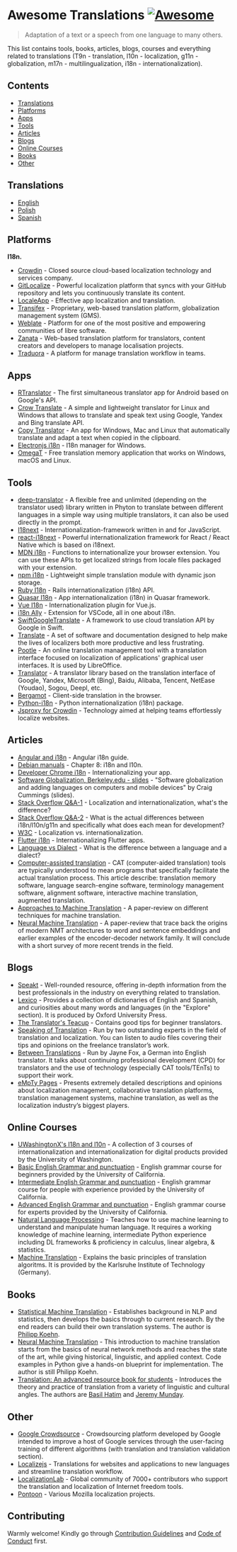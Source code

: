 # Awesome Translations [![Awesome](https://awesome.re/badge-flat.svg)](https://awesome.re)

> Adaptation of a text or a speech from one language to many others.

This list contains tools, books, articles, blogs, courses and everything related to translations (T9n - translation, l10n - localization, g11n - globalization, m17n - multilingualization, i18n - internationalization).

## Contents

- [Translations](#translations)
- [Platforms](#platforms)
- [Apps](#apps)
- [Tools](#tools)
- [Articles](#articles)
- [Blogs](#blogs)
- [Online Courses](#online-courses)
- [Books](#books)
- [Other](#other)

## Translations

- [English](https://github.com/mbiesiad/awesome-translations)
- [Polish](https://github.com/mbiesiad/awesome-translations/tree/pl_PL)
- [Spanish](https://github.com/JoseDeFreitas/awesome-translations/tree/es_ES)

## Platforms

**I18n.**

- [Crowdin](https://crowdin.com/) - Closed source cloud-based localization technology and services company.
- [GitLocalize](https://gitlocalize.com/) - Powerful localization platform that syncs with your GitHub repository and lets you continuously translate its content.
- [LocaleApp](https://www.localeapp.com/) - Effective app localization and translation.
- [Transifex](https://www.transifex.com/) - Proprietary, web-based translation platform, globalization management system (GMS).
- [Weblate](https://weblate.org/) - Platform for one of the most positive and empowering communities of libre software.
- [Zanata](http://zanata.org/) - Web-based translation platform for translators, content creators and developers to manage localisation projects.
- [Traduora](https://github.com/traduora/traduora) - A platform for manage translation workflow in teams.

## Apps

- [RTranslator](https://github.com/niedev/RTranslator) - The first simultaneous translator app for Android based on Google's API.
- [Crow Translate](https://github.com/crow-translate/crow-translate) - A simple and lightweight translator for Linux and Windows that allows to translate and speak text using Google, Yandex and Bing translate API.
- [Copy Translator](https://github.com/CopyTranslator/CopyTranslator) - An app for Windows, Mac and Linux that automatically translate and adapt a text when copied in the clipboard.
- [Electronjs i18n](https://www.electronjs.org/apps/i18n-manager) - I18n manager for Windows.
- [OmegaT](https://omegat.org/) - Free translation memory application that works on Windows, macOS and Linux.

## Tools

- [deep-translator](https://github.com/nidhaloff/deep-translator) - A flexible free and unlimited (depending on the translator used) library written in Phyton to translate between different languages in a simple way using multiple translators, it can also be used directly in the prompt.
- [I18next](https://www.i18next.com/) - Internationalization-framework written in and for JavaScript.
- [react-i18next](https://react.i18next.com/) - Powerful internationalization framework for React / React Native which is based on i18next.
- [MDN i18n](https://developer.mozilla.org/en-US/docs/Mozilla/Add-ons/WebExtensions/API/i18n) - Functions to internationalize your browser extension. You can use these APIs to get localized strings from locale files packaged with your extension.
- [npm i18n](https://www.npmjs.com/package/i18n) - Lightweight simple translation module with dynamic json storage.
- [Ruby I18n](https://guides.rubyonrails.org/i18n.html) - Rails internationalization (i18n) API.
- [Quasar I18n](https://quasar.dev/options/app-internationalization) - App internationalization (i18n) in Quasar framework.
- [Vue I18n](https://kazupon.github.io/vue-i18n/) - Internationalization plugin for Vue.js.
- [i18n Ally](https://github.com/antfu/i18n-ally) - Extension for VSCode, all in one about i18n.
- [SwiftGoogleTranslate](https://github.com/maximbilan/SwiftGoogleTranslate) - A framework to use cloud translation API by Google in Swift.
- [Translate](https://github.com/translate/translate) - A set of software and documentation designed to help make the lives of localizers both more productive and less frustrating.
- [Pootle](https://github.com/translate/pootle) - An online translation management tool with a translation interface focused on localization of applications' graphical user interfaces. It is used by LibreOffice.
- [Translator](https://github.com/UlionTse/translators) - A translator library based on the translation interface of Google, Yandex, Microsoft (Bing), Baidu, Alibaba, Tencent, NetEase (Youdao), Sogou, Deepl, etc.
- [Bergamot](https://github.com/browsermt) - Client-side translation in the browser.
- [Python-i18n](https://pypi.org/project/python-i18n/) - Python internationalization (i18n) package.
- [Jsproxy for Crowdin](https://store.crowdin.com/products/crowdin-proxy-translator) - Technology aimed at helping teams effortlessly localize websites.

## Articles

- [Angular and i18n](https://angular.io/guide/i18n) - Angular i18n guide.
- [Debian manuals](https://www.debian.org/doc/manuals/debian-reference/ch08.en.html) - Chapter 8: i18n and l10n.
- [Developer Chrome i18n](https://developer.chrome.com/webstore/i18n) - Internationalizing your app.
- [Software Globalization, Berkeley.edu - slides](https://lx.berkeley.edu/sites/default/files/berkeleylinguisticsdeptg11ncldr.pdf) - "Software globalization and adding languages on computers and mobile devices" by Craig Cummings (slides).
- [Stack Overflow Q&A-1](https://stackoverflow.com/questions/506743/localization-and-internationalization-whats-the-difference) - Localization and internationalization, what's the difference?
- [Stack Overflow Q&A-2](https://stackoverflow.com/questions/754520/what-is-the-actual-differences-between-i18n-l10n-g11n-and-specifically-what-does) - What is the actual differences between i18n/l10n/g11n and specifically what does each mean for development?
- [W3C](https://www.w3.org/International/questions/qa-i18n) - Localization vs. internationalization.
- [Flutter i18n](https://flutter.dev/docs/development/accessibility-and-localization/internationalization) - Internationalizing Flutter apps.
- [Language vs Dialect](https://speakt.com/what-is-the-difference-between-a-language-and-a-dialect/) - What is the difference between a language and a dialect?
- [Computer-assisted translation](https://en.wikipedia.org/wiki/Computer-assisted_translation) - CAT (computer-aided translation) tools are typically understood to mean programs that specifically facilitate the actual translation process. This article describe: translation memory software, language search-engine software, terminology management software, alignment software, interactive machine translation, augmented translation.
- [Approaches to Machine Translation](http://engineering.fuoye.edu.ng/journal/index.php/engineer/article/view/26/pdf) - A paper-review on different techniques for machine translation.
- [Neural Machine Translation](https://jair.org/index.php/jair/article/view/12007/26611) - A paper-review that trace back the origins of modern NMT architectures to word and sentence embeddings and earlier examples of the encoder-decoder network family. It will conclude with a short survey of more recent trends in the field.

## Blogs

- [Speakt](https://speakt.com/blog/) - Well-rounded resource, offering in-depth information from the best professionals in the industry on everything related to translation.
- [Lexico](https://www.lexico.com/) - Provides a collection of dictionaries of English and Spanish, and curiosities about many words and languages (in the "Explore" section). It is produced by Oxford University Press.
- [The Translator's Teacup](https://lingocode.com/translation-blog/) - Contains good tips for beginner translators.
- [Speaking of Translation](https://speakingoftranslation.com/) - Run by two outstanding experts in the field of translation and localization. You can listen to audio files covering their tips and opinions on the freelance translator’s work.
- [Between Translations](http://foxdocs.biz/BetweenTranslations/) - Run by Jayne Fox, a German into English translator. It talks about continuing professional development (CPD) for translators and the use of technology (especially CAT tools/TEnTs) to support their work.
- [eMpTy Pages](http://kv-emptypages.blogspot.com/) - Presents extremely detailed descriptions and opinions about localization management, collaborative translation platforms, translation management systems, machine translation, as well as the localization industry’s biggest players.

## Online Courses

- [UWashingtonX's I18n and l10n](https://www.edx.org/professional-certificate/uwashingtonx-internationalization-and-localization) - A collection of 3 courses of internationalization and internationalization for digital products provided by the University of Washington.
- [Basic English Grammar and punctuation](https://www.coursera.org/learn/grammar-punctuation) - English grammar course for beginners provided by the University of California.
- [Intermediate English Grammar and punctuation](https://www.coursera.org/specializations/intermediate-grammar) - English grammar course for people with experience provided by the University of California.
- [Advanced English Grammar and punctuation](https://www.coursera.org/specializations/advanced-grammar-punctuation#courses) - English grammar course for experts provided by the University of California.
- [Natural Language Processing](https://www.coursera.org/specializations/natural-language-processing) - Teaches how to use machine learning to understand and manipulate human language. It requires a working knowledge of machine learning, intermediate Python experience including DL frameworks & proficiency in calculus, linear algebra, & statistics.
- [Machine Translation](https://www.coursera.org/learn/machinetranslation) - Explains the basic principles of translation algoritms. It is provided by the Karlsruhe Institute of Technology (Germany).

## Books

- [Statistical Machine Translation](https://www.cambridge.org/core/books/statistical-machine-translation/94EADF9F680558E13BE759997553CDE5#fndtn-information) - Establishes background in NLP and statistics, then develops the basics through to current research. By the end readers can build their own translation systems. The author is [Philipp Koehn](https://en.wikipedia.org/wiki/Philipp_Koehn).
- [Neural Machine Translation](https://www.cambridge.org/core/books/neural-machine-translation/7AAA628F88ADD64124EA008C425C0197#fndtn-information) - This introduction to machine translation starts from the basics of neural network methods and reaches the state of the art, while giving historical, linguistic, and applied context. Code examples in Python give a hands-on blueprint for implementation. The author is still Philipp Koehn.
- [Translation: An advanced resource book for students](https://www.amazon.com/Translation-advanced-resource-Routledge-Linguistics-ebook/dp/B07NPV8DSC/ref=cm_cr_arp_d_product_top?ie=UTF8) - Introduces the theory and practice of translation from a variety of linguistic and cultural angles. The authors are [Basil Hatim](https://scholar.google.com/citations?user=IVydQ-4AAAAJ&hl=en) and [Jeremy Munday](https://ahc.leeds.ac.uk/languages/staff/1006/professor-jeremy-munday).

## Other

- [Google Crowdsource](https://crowdsource.google.com/) - Crowdsourcing platform developed by Google intended to improve a host of Google services through the user-facing training of different algorithms (with translation and translation validation section).
- [Localizejs](https://localizejs.com/) - Translations for websites and applications to new languages and streamline translation workflow.
- [LocalizationLab](https://www.localizationlab.org/) - Global community of 7000+ contributors who support the translation and localization of Internet freedom tools.
- [Pontoon](https://pontoon.mozilla.org/) - Various Mozilla localization projects.

## Contributing

Warmly welcome! Kindly go through [Contribution Guidelines](CONTRIBUTING.md) and [Code of Conduct](CODE-OF-CONDUCT.md) first.
